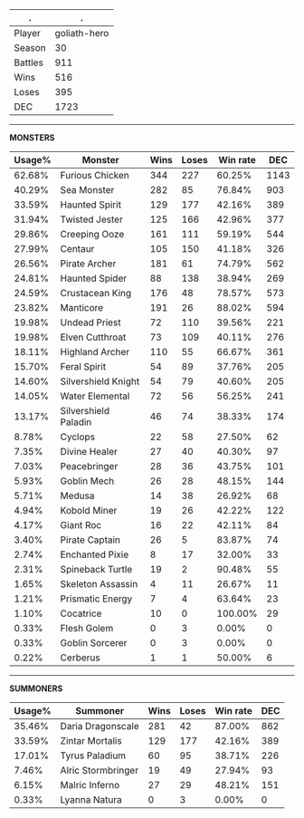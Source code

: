 .|.
|-|-
Player|goliath-hero
Season|30
Battles|911
Wins|516
Loses|395
DEC|1723

---
**MONSTERS**

Usage%|Monster|Wins|Loses|Win rate|DEC|
-|-|-|-|-|-|
62.68%|Furious Chicken|344|227|60.25%|1143|
40.29%|Sea Monster|282|85|76.84%|903|
33.59%|Haunted Spirit|129|177|42.16%|389|
31.94%|Twisted Jester|125|166|42.96%|377|
29.86%|Creeping Ooze|161|111|59.19%|544|
27.99%|Centaur|105|150|41.18%|326|
26.56%|Pirate Archer|181|61|74.79%|562|
24.81%|Haunted Spider|88|138|38.94%|269|
24.59%|Crustacean King|176|48|78.57%|573|
23.82%|Manticore|191|26|88.02%|594|
19.98%|Undead Priest|72|110|39.56%|221|
19.98%|Elven Cutthroat|73|109|40.11%|276|
18.11%|Highland Archer|110|55|66.67%|361|
15.70%|Feral Spirit|54|89|37.76%|205|
14.60%|Silvershield Knight|54|79|40.60%|205|
14.05%|Water Elemental|72|56|56.25%|241|
13.17%|Silvershield Paladin|46|74|38.33%|174|
8.78%|Cyclops|22|58|27.50%|62|
7.35%|Divine Healer|27|40|40.30%|97|
7.03%|Peacebringer|28|36|43.75%|101|
5.93%|Goblin Mech|26|28|48.15%|144|
5.71%|Medusa|14|38|26.92%|68|
4.94%|Kobold Miner|19|26|42.22%|122|
4.17%|Giant Roc|16|22|42.11%|84|
3.40%|Pirate Captain|26|5|83.87%|74|
2.74%|Enchanted Pixie|8|17|32.00%|33|
2.31%|Spineback Turtle|19|2|90.48%|55|
1.65%|Skeleton Assassin|4|11|26.67%|11|
1.21%|Prismatic Energy|7|4|63.64%|23|
1.10%|Cocatrice|10|0|100.00%|29|
0.33%|Flesh Golem|0|3|0.00%|0|
0.33%|Goblin Sorcerer|0|3|0.00%|0|
0.22%|Cerberus|1|1|50.00%|6|

---
**SUMMONERS**

Usage%|Summoner|Wins|Loses|Win rate|DEC|
-|-|-|-|-|-|
35.46%|Daria Dragonscale|281|42|87.00%|862|
33.59%|Zintar Mortalis|129|177|42.16%|389|
17.01%|Tyrus Paladium|60|95|38.71%|226|
7.46%|Alric Stormbringer|19|49|27.94%|93|
6.15%|Malric Inferno|27|29|48.21%|151|
0.33%|Lyanna Natura|0|3|0.00%|0|
